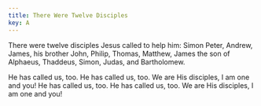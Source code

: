 ```yaml
---
title: There Were Twelve Disciples
key: A
---
```


There were twelve disciples
Jesus called to help him:
Simon Peter, Andrew,
James, his brother John,
Philip, Thomas, Matthew,
James the son of Alphaeus,
Thaddeus, Simon, Judas,
and Bartholomew.

He has called us, too.
He has called us, too. 
We are His disciples,
I am one and you!
He has called us, too.
He has called us, too.
We are His disciples,
I am one and you!
